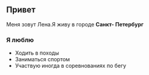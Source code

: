 ## Привет 
Меня зовут Лена.Я живу в городе **Санкт- Петербург**

### Я люблю

- Ходить в походы 
- Заниматься спортом
- Участвую иногда в соревнованиях по бегу 
  



